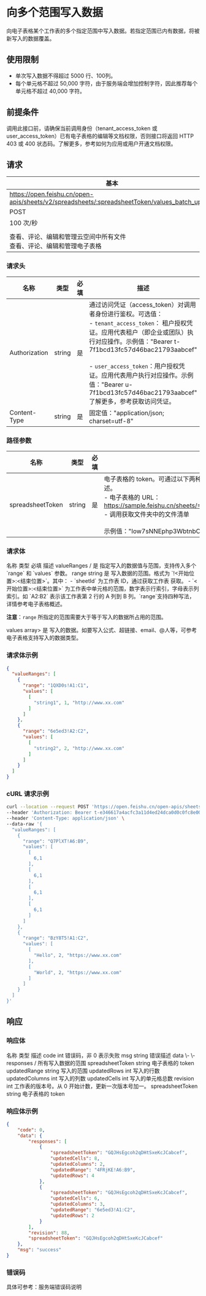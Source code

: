 # 向多个范围写入数据

向电子表格某个工作表的多个指定范围中写入数据。若指定范围已内有数据，将被新写入的数据覆盖。

## 使用限制
- 单次写入数据不得超过 5000 行、100列。
- 每个单元格不超过 50,000 字符，由于服务端会增加控制字符，因此推荐每个单元格不超过 40,000 字符。
## 前提条件

调用此接口前，请确保当前调用身份（tenant_access_token 或 user_access_token）已有电子表格的编辑等文档权限，否则接口将返回 HTTP 403 或 400 状态码。了解更多，参考如何为应用或用户开通文档权限。
## 请求
| 基本 |  |
| --- | --- |
| https://open.feishu.cn/open-apis/sheets/v2/spreadsheets/:spreadsheetToken/values_batch_update |
| POST |
| 100 次/秒 |
|  |
| 查看、评论、编辑和管理云空间中所有文件<br>查看、评论、编辑和管理电子表格 |


### 请求头
| 名称 | 类型 | 必填 | 描述 |
| --- | --- | --- | --- |
| Authorization | string | 是 | 通过访问凭证（access_token）对调用者身份进行鉴权。可选值：<br>- `tenant_access_token`： 租户授权凭证。应用代表租户（即企业或团队）执行对应操作。示例值："Bearer t-7f1bcd13fc57d46bac21793aabcef"<br> <br>- `user_access_token`：用户授权凭证。应用代表用户执行对应操作。示例值："Bearer u-7f1bcd13fc57d46bac21793aabcef"<br>了解更多，参考获取访问凭证。 |
| Content-Type | string | 是 | 固定值："application/json; charset=utf-8" |



### 路径参数
| 名称 | 类型 | 必填 | 描述 |
| --- | --- | --- | --- |
| spreadsheetToken | string | 是 | 电子表格的 token。可通过以下两种方式获取。了解更多，参考电子表格概述。<br>- 电子表格的 URL：https://sample.feishu.cn/sheets/==Iow7sNNEphp3WbtnbCscPqabcef==<br>- 调用获取文件夹中的文件清单<br> <br>示例值："Iow7sNNEphp3WbtnbCscPqabcef" |


### 请求体

  
<md-dt-table>
  <md-dt-thead>
      <md-dt-tr>
  <md-dt-th style="width: 30%;">名称</md-dt-th>
  <md-dt-th style="width: 20%;">类型</md-dt-th>
  <md-dt-th style="width: 10%;">必填</md-dt-th>
  <md-dt-th style="width: 40%;">描述</md-dt-th>
      </md-dt-tr>
  </md-dt-thead>
  <md-dt-tbody>

<md-dt-tr level="0">
<md-dt-td>
valueRanges
</md-dt-td>
<md-dt-td>
/
</md-dt-td>
<md-dt-td>
是
</md-dt-td>
<md-dt-td>
指定写入的数据值与范围，支持传入多个 `range` 和 `values` 参数。
</md-dt-td>
</md-dt-tr>

<md-dt-tr level="1">
<md-dt-td>
range
</md-dt-td>
<md-dt-td>
string
</md-dt-td>
<md-dt-td>
是
</md-dt-td>
<md-dt-td>
写入数据的范围。格式为 `<sheetId>!<开始位置>:<结束位置>`。其中：
- `sheetId` 为工作表 ID，通过获取工作表 获取。
- `<开始位置>:<结束位置>` 为工作表中单元格的范围，数字表示行索引，字母表示列索引。如 `A2:B2` 表示该工作表第 2 行的 A 列到 B 列。`range`支持四种写法，详情参考电子表格概述。

  **注意**：`range` 所指定的范围需要大于等于写入的数据所占用的范围。<br>
</md-dt-td>
</md-dt-tr>

<md-dt-tr level="1">
<md-dt-td>
values
</md-dt-td>
<md-dt-td>
array<array<interface>>
</md-dt-td>
<md-dt-td>
是
</md-dt-td>
<md-dt-td>
写入的数据。如要写入公式、超链接、email、@人等，可参考电子表格支持写入的数据类型。
</md-dt-td>
</md-dt-tr>

</md-dt-tbody>
</md-dt-table>


### 请求体示例
```json
{
  "valueRanges": [
    {
      "range": "1QXD0s!A1:C1",
      "values": [
        [
          "string1", 1, "http://www.xx.com"
        ]
      ]
    },
    {
      "range": "6e5ed3!A2:C2",
      "values": [
        [
          "string2", 2, "http://www.xx.com"
        ]
      ]
    }
  ]
}
```
### cURL 请求示例
```bash
curl --location --request POST 'https://open.feishu.cn/open-apis/sheets/v2/spreadsheets/shtcngNygNfuqhxTBf588jwgWbJ/values_batch_update' \
--header 'Authorization: Bearer t-e346617a4acfc3a11d4ed24dca0d0c0fc8e0067e' \
--header 'Content-Type: application/json' \
--data-raw '{
  "valueRanges": [
    {
      "range": "Q7PlXT!A6:B9",
      "values": [
        [
          6,1
        ],
        [
          6,1
        ],
        [
          6,1
        ],
        [
          6,1
        ]
      ]
    },
    {
      "range": "BzY8T5!A1:C2",
      "values": [
        [
          "Hello", 2, "https://www.xx.com"
        ],
        [
          "World", 2, "https://www.xx.com"
        ]
      ]
    }
  ]
}'
```
## 响应
### 响应体

<md-dt-table>
  <md-dt-thead>
  <md-dt-tr>
  <md-dt-th style="width: 35%;">名称</md-dt-th>
  <md-dt-th style="width: 13%;">类型</md-dt-th>
  <md-dt-th style="width: 52%;">描述</md-dt-th>
  </md-dt-tr>
  </md-dt-thead>
  <md-dt-tbody>

<md-dt-tr level="0">
<md-dt-td>
code
</md-dt-td>
<md-dt-td>
int
</md-dt-td>
<md-dt-td>
错误码，非 0 表示失败
</md-dt-td>
</md-dt-tr>

<md-dt-tr level="0">
<md-dt-td>
msg
</md-dt-td>
<md-dt-td>
string
</md-dt-td>
<md-dt-td>
错误描述
</md-dt-td>
</md-dt-tr>

<md-dt-tr level="0">
<md-dt-td>
data
</md-dt-td>
<md-dt-td>
\-
</md-dt-td>
<md-dt-td>
\-
</md-dt-td>
</md-dt-tr>

<md-dt-tr level="1">
<md-dt-td>
responses
</md-dt-td>
<md-dt-td>
/
</md-dt-td>
<md-dt-td>
   所有写入数据的范围
</md-dt-td>
</md-dt-tr>

<md-dt-tr level="2">
<md-dt-td>
spreadsheetToken
</md-dt-td>
<md-dt-td>
string
</md-dt-td>
<md-dt-td>
电子表格的 token
</md-dt-td>
</md-dt-tr>

<md-dt-tr level="2">
<md-dt-td>
updatedRange
</md-dt-td>
<md-dt-td>
string
</md-dt-td>
<md-dt-td>
写入的范围
</md-dt-td>
</md-dt-tr>

<md-dt-tr level="2">
<md-dt-td>
updatedRows
</md-dt-td>
<md-dt-td>
int
</md-dt-td>
<md-dt-td>
写入的行数
</md-dt-td>
</md-dt-tr>


<md-dt-tr level="2">
<md-dt-td>
updatedColumns
</md-dt-td>
<md-dt-td>
int
</md-dt-td>
<md-dt-td>
写入的列数
</md-dt-td>
</md-dt-tr>

<md-dt-tr level="2">
<md-dt-td>
updatedCells
</md-dt-td>
<md-dt-td>
int
</md-dt-td>
<md-dt-td>
写入的单元格总数
</md-dt-td>
</md-dt-tr>

<md-dt-tr level="1">
<md-dt-td>
revision
</md-dt-td>
<md-dt-td>
int
</md-dt-td>
<md-dt-td>
工作表的版本号。从 0 开始计数，更新一次版本号加一。
</md-dt-td>
</md-dt-tr>

<md-dt-tr level="1">
<md-dt-td>
spreadsheetToken
</md-dt-td>
<md-dt-td>
string
</md-dt-td>
<md-dt-td>
电子表格的 token
</md-dt-td>
</md-dt-tr>


  </md-dt-tbody>
</md-dt-table>

### 响应体示例
```json
{
    "code": 0,
    "data": {
        "responses": [
            {
                "spreadsheetToken": "GQJHsEgcoh2qDHtSxeKcJCabcef",
                "updatedCells": 8,
                "updatedColumns": 2,
                "updatedRange": "4FRjKE!A6:B9",
                "updatedRows": 4
            },
            {
                "spreadsheetToken": "GQJHsEgcoh2qDHtSxeKcJCabcef",
                "updatedCells": 6,
                "updatedColumns": 3,
                "updatedRange": "6e5ed3!A1:C2",
                "updatedRows": 2
            }
        ],
        "revision": 88,
        "spreadsheetToken": "GQJHsEgcoh2qDHtSxeKcJCabcef"
    },
    "msg": "success"
}
```

### 错误码

具体可参考：服务端错误码说明